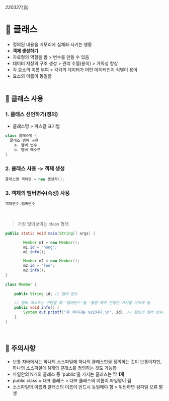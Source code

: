 ###### *220327(일)*
# 📌 클래스
- 정의된 내용을 메모리에 실체화 시키는 행동
- **객체 생성하기**
- 자료형의 역할을 함 > 변수를 만들 수 있음
- 데이터 저장의 구조 생성 > 관리 수월(용이) > 가독성 향상
- 각 요소의 이름 부여 > 각각의 데이터가 어떤 데이터인지 식별이 용이
- 요소의 이름이 동일함 <br><br>

## 📌 클래스 사용
### 1. 클래스 선언하기(정의)
- 클래스명 > 파스칼 표기법
```java
class 클래스명 {
  클래스 멤버 구현
    a. 멤버 변수
    b. 멤버 메소드
}
```
### 2. 클래스 사용 -> 객체 생성
```java
클래스명 객체명 = new 생성자();
```
### 3. 객체의 멤버변수(속성) 사용
```java
객체변수.멤버변수
```
<br>

> 가장 많이보이는 class 형태

~~~java
public static void main(String[] args) {

		Member m1 = new Member();
		m1.id = "hong";
		m1.info();

		Member m2 = new Member();
		m2.id = "lee";
		m2.info();
}
    
class Member {
    
	public String id; // 멤버 변수

	// 멤버 메소드는 구현할 때 '멤버변수'를 '활용'해야 진정한 가치를 가지게 됨
	public void info() {
		System.out.printf("제 아이디는 %s입니다.\n", id); // 본인의 멤버 변수를 활용 > 상태 활용
	}
}
~~~

<br>

## 📌 주의사항
- 보통 자바에서는 하나의 소스파일에 하나의 클래스만을 정의하는 것이 보통이지만, 하나의 소스파일에 N개의 클래스를 정의하는 것도 가능함
- 파일안의 N개의 클래스 중 'public'을 가지는 클래스는 딱 **1개**
- public class = 대표 클래스 > 대표 클래스의 이름이 파일명이 됨 
- 소스파일의 이름과 클래스의 이름이 반드시 동일해야 함 > 위반하면 컴파일 오류 발생
